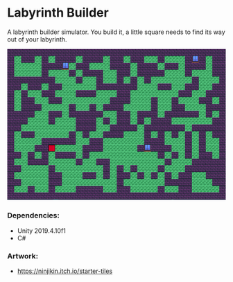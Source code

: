 # Labyrinth Builder

A labyrinth builder simulator. You build it, a little square needs to find its way out of your labyrinth. 

![Game Snapshot](snap.png)


### Dependencies:
 * Unity 2019.4.10f1
 * C#

### Artwork:
 * https://ninjikin.itch.io/starter-tiles

